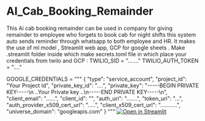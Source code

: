 # AI_Cab_Booking_Remainder
This Ai cab booking remainder can be used in company for giving remainder to employee who forgets to book cab for night shifts this system auto sends reminder through whatsapp to both employee and HR. It makes the use of ml model , Streamlit web app, GCP for google sheets .
Make .streamlit folder inside which make secrets.toml file in which place your credentials from twilo and GCP  : 
TWILIO_SID = "......."
TWILIO_AUTH_TOKEN = "...."

GOOGLE_CREDENTIALS = """
{
  "type": "service_account",
  "project_id": "Your Project Id",
  "private_key_id": "....",
  "private_key": "-----BEGIN PRIVATE KEY-----\\n ..Your Private key ..\\n-----END PRIVATE KEY-----\\n",
  "client_email": "......",
  "client_id": "",
  "auth_uri": ".......",
  "token_uri": "...",
  "auth_provider_x509_cert_url": ".....",
  "client_x509_cert_url": "...........",
  "universe_domain": "googleapis.com"
}
"""
[![Open in Streamlit](https://static.streamlit.io/badges/streamlit_badge_black_white.svg)](https://cabbookingremainder.streamlit.app)

